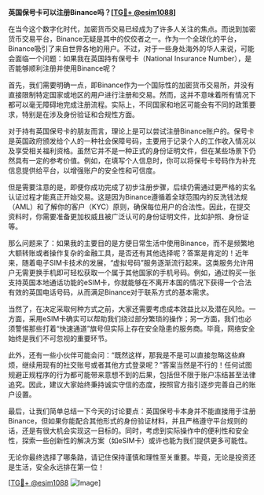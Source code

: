 **英国保号卡可以注册Binance吗？[[TG💪+ @esim1088](https://t.me/s/esim1088)]**

在当今这个数字化时代，加密货币交易已经成为了许多人关注的焦点。而说到加密货币交易平台，Binance无疑是其中的佼佼者之一。作为一个全球化的平台，Binance吸引了来自世界各地的用户。不过，对于一些身处海外的华人来说，可能会面临一个问题：如果我在英国持有保号卡（National Insurance Number），是否能够顺利注册并使用Binance呢？

首先，我们需要明确一点，即Binance作为一个国际性的加密货币交易所，并没有直接限制特定国家或地区的用户进行注册和交易。然而，这并不意味着所有情况下都可以毫无障碍地完成注册流程。实际上，不同国家和地区可能会有不同的政策要求，特别是在涉及身份验证和合规性方面。

对于持有英国保号卡的朋友而言，理论上是可以尝试注册Binance账户的。保号卡是英国政府颁发给个人的一种社会保障号码，主要用于记录个人的工作收入情况以及享受相关福利资格。虽然它并不是一种正式的身份证明文件，但在某些场景下仍然具有一定的参考价值。例如，在填写个人信息时，你可以将保号卡号码作为补充信息提供给平台，以增强账户的安全性和可信度。

但是需要注意的是，即便你成功完成了初步注册步骤，后续仍需通过更严格的实名认证过程才能真正开始交易。这是因为Binance遵循着全球范围内的反洗钱法规（AML）和了解你的客户（KYC）原则，确保每位用户的合法性。因此，在提交资料时，你需要准备更加权威且被广泛认可的身份证明文件，比如护照、身份证等。

那么问题来了：如果我的主要目的是方便日常生活中使用Binance，而不是频繁地大额转账或者操作复杂的金融工具，是否还有其他选择呢？答案是肯定的！近年来，随着电子SIM卡技术的发展，“虚拟号码”服务逐渐流行起来。这类服务允许用户无需更换手机即可轻松获取一个属于其他国家的手机号码。例如，通过购买一张支持英国本地通话功能的eSIM卡，你就能够在不离开本国的情况下获得一个合法有效的英国电话号码，从而满足Binance对于联系方式的基本需求。

当然了，在决定采取何种方式之前，大家还需要考虑成本效益比以及潜在风险。一方面，采用eSIM卡确实可以帮助我们绕过部分繁琐的操作；另一方面，我们也必须警惕那些打着“快速通道”旗号但实际上存在安全隐患的服务商。毕竟，网络安全始终是我们不可忽视的重要环节。

此外，还有一些小伙伴可能会问：“既然这样，那我是不是可以直接忽略这些麻烦，继续用现有的社交账号或者其他方式登录呢？”答案当然是不行的！任何试图规避正规程序的行为都可能带来意想不到的后果，包括但不限于账户冻结甚至法律追究。因此，建议大家始终秉持诚实守信的态度，按照官方指引逐步完善自己的账户设置。

最后，让我们简单总结一下今天的讨论要点：英国保号卡本身并不能直接用于注册Binance，但如果你能配合其他形式的身份验证材料，并且严格遵守平台规则的话，还是有很大机会实现这一目标的。同时，考虑到实际操作中的便利性和安全性，探索一些创新性的解决方案（如eSIM卡）或许也能为我们提供更多可能性。

无论你最终选择了哪条路，请记住保持谨慎和理性至关重要。毕竟，无论是投资还是生活，安全永远排在第一位！

[[TG💪+ @esim1088](https://t.me/s/esim1088) ![Image](https://i.postimg.cc/4NQfJmqS/Snipaste-2025-05-13-00-14-12.png)]